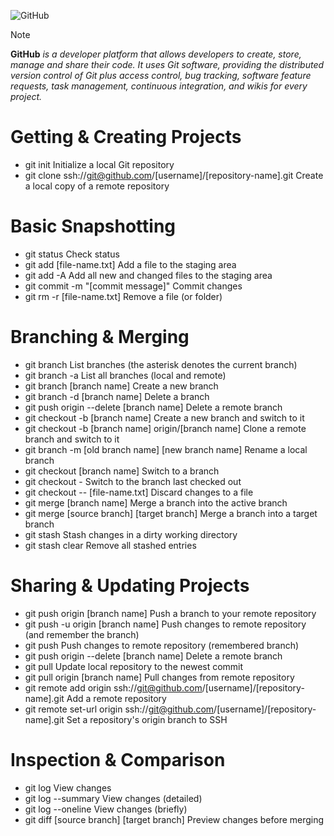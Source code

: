 ![GitHub](https://github.com/user-attachments/assets/f86a01d3-4f46-48a1-87a9-006dfd9bbbcb)
> [!NOTE]
> **GitHub** *is a developer platform that allows developers to create, store, manage and share their code. It uses Git software, providing the distributed version control of Git plus access control, bug tracking, software feature requests, task management, continuous integration, and wikis for every project.*

# Getting & Creating Projects

- git init	Initialize a local Git repository
- git clone ssh://git@github.com/[username]/[repository-name].git	Create a local copy of a remote repository

# Basic Snapshotting
- git status	Check status
- git add [file-name.txt]	Add a file to the staging area
- git add -A	Add all new and changed files to the staging area
- git commit -m "[commit message]"	Commit changes
- git rm -r [file-name.txt]	Remove a file (or folder)

# Branching & Merging
- git branch	List branches (the asterisk denotes the current branch)
- git branch -a	List all branches (local and remote)
- git branch [branch name]	Create a new branch
- git branch -d [branch name]	Delete a branch
- git push origin --delete [branch name]	Delete a remote branch
- git checkout -b [branch name]	Create a new branch and switch to it
- git checkout -b [branch name] origin/[branch name]	Clone a remote branch and switch to it
- git branch -m [old branch name] [new branch name]	Rename a local branch
- git checkout [branch name]	Switch to a branch
- git checkout -	Switch to the branch last checked out
- git checkout -- [file-name.txt]	Discard changes to a file
- git merge [branch name]	Merge a branch into the active branch
- git merge [source branch] [target branch]	Merge a branch into a target branch
- git stash	Stash changes in a dirty working directory
- git stash clear	Remove all stashed entries

# Sharing & Updating Projects
- git push origin [branch name]	Push a branch to your remote repository
- git push -u origin [branch name]	Push changes to remote repository (and remember the branch)
- git push	Push changes to remote repository (remembered branch)
- git push origin --delete [branch name]	Delete a remote branch
- git pull	Update local repository to the newest commit
- git pull origin [branch name]	Pull changes from remote repository
- git remote add origin ssh://git@github.com/[username]/[repository-name].git	Add a remote repository
- git remote set-url origin ssh://git@github.com/[username]/[repository-name].git	Set a repository's origin branch to SSH

# Inspection & Comparison
- git log	View changes
- git log --summary	View changes (detailed)
- git log --oneline	View changes (briefly)
- git diff [source branch] [target branch]	Preview changes before merging
